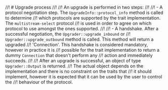 //! # Upgrade process
//!
//! An upgrade is performed in two steps:
//!
//! - A protocol negotiation step. The `UpgradeInfo::protocol_info` method is called to determine
//!   which protocols are supported by the trait implementation. The `multistream-select` protocol
//!   is used in order to agree on which protocol to use amongst the ones supported.
//!
//! - A handshake. After a successful negotiation, the `Upgrader::upgrade_inbound` or
//!   `Upgrader::upgrade_outbound` method is called. This method will return a upgraded
//!   'Connection'. This handshake is considered mandatory, however in practice it is
//!   possible for the trait implementation to return a dummy `Connection` that doesn't perform any
//!   action and immediately succeeds.
//!
//! After an upgrade is successful, an object of type `Upgrader::Output` is returned.
//! The actual object depends on the implementation and there is no constraint on the traits that
//! it should implement, however it is expected that it can be used by the user to control the
//! behaviour of the protocol.